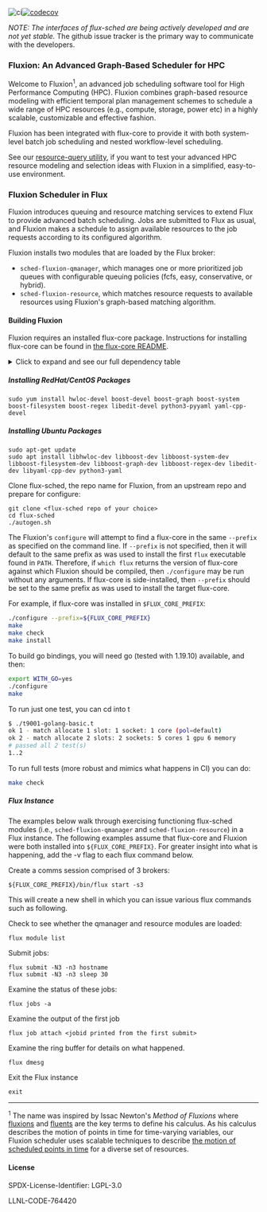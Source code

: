 ![ci](https://github.com/flux-framework/flux-sched/workflows/ci/badge.svg)[![codecov](https://codecov.io/gh/flux-framework/flux-sched/branch/master/graph/badge.svg)](https://codecov.io/gh/flux-framework/flux-sched)


*NOTE: The interfaces of flux-sched are being actively developed and
are not yet stable.* The github issue tracker is the primary way to
communicate with the developers.

### Fluxion: An Advanced Graph-Based Scheduler for HPC

Welcome to Fluxion<sup>1</sup>, an advanced job scheduling software
tool for High Performance Computing (HPC). Fluxion combines
graph-based resource modeling with efficient temporal plan
management schemes to schedule a wide range of HPC
resources (e.g., compute, storage, power etc)
in a highly scalable, customizable and effective fashion.

Fluxion has been integrated with flux-core to
provide it with both system-level batch job
scheduling and nested workflow-level scheduling.

See our [resource-query utility](https://github.com/flux-framework/flux-sched/blob/master/resource/utilities/README.md), if you want
to test your advanced HPC resource modeling and
selection ideas with Fluxion in a simplified,
easy-to-use environment.


### Fluxion Scheduler in Flux

Fluxion introduces queuing and resource matching services to extend Flux
to provide advanced batch scheduling. Jobs are submitted to Flux as usual,
and Fluxion makes a schedule to assign available resources to the job
requests according to its configured algorithm.

Fluxion installs two modules that are loaded by the Flux broker:

* `sched-fluxion-qmanager`, which manages one or more prioritized job queues
  with configurable queuing policies (fcfs, easy, conservative, or hybrid).
* `sched-fluxion-resource`, which matches resource requests to available
  resources using Fluxion's graph-based matching algorithm.


#### Building Fluxion

Fluxion requires an installed flux-core package.  Instructions
for installing flux-core can be found in [the flux-core
README](https://github.com/flux-framework/flux-core/blob/master/README.md).

<!-- A collapsible section with markdown -->
<details>
  <summary>Click to expand and see our full dependency table</summary>

Fluxion also requires the following packages to build:

**redhat**                | **ubuntu**              | **version**       | **note**
----------                | ----------              | -----------       | --------
hwloc-devel               | libhwloc-dev            | >= 1.11.1         |
boost-devel               | libboost-dev            | == 1.53 or > 1.58 | *1*
boost-graph               | libboost-graph-dev      | == 1.53 or > 1.58 | *1*
boost-system              | libboost-system-dev     | == 1.53 or > 1.58 | *1*
boost-filesystem          | libboost-filesystem-dev | == 1.53 or > 1.58 | *1*
boost-regex               | libboost-regex-dev      | == 1.53 or > 1.58 | *1*
libedit-devel             | libedit-dev             | >= 3.0            |
python3-pyyaml            | python3-yaml            | >= 3.10           |
yaml-cpp-devel            | libyaml-cpp-dev         | >= 0.5.1          |

*Note 1 - Boost package versions 1.54-1.58 contain a bug that
leads to compilation error.*

The following optional dependencies enable additional testing:

**redhat**        | **ubuntu**        | **version**
----------        | ----------        | -----------
valgrind-devel    | valgrind          |
jq                | jq                |
</details>

##### Installing RedHat/CentOS Packages
```
sudo yum install hwloc-devel boost-devel boost-graph boost-system boost-filesystem boost-regex libedit-devel python3-pyyaml yaml-cpp-devel
```

##### Installing Ubuntu Packages

```
sudo apt-get update
sudo apt install libhwloc-dev libboost-dev libboost-system-dev libboost-filesystem-dev libboost-graph-dev libboost-regex-dev libedit-dev libyaml-cpp-dev python3-yaml
```

Clone flux-sched, the repo name for Fluxion, from an upstream repo and prepare for configure:
```
git clone <flux-sched repo of your choice>
cd flux-sched
./autogen.sh
```

The Fluxion's `configure` will attempt to find a flux-core in the
same `--prefix` as specified on the command line. If `--prefix` is
not specified, then it will default to the same prefix as was used
to install the first `flux` executable found in `PATH`. Therefore,
if `which flux` returns the version of flux-core against which
Fluxion should be compiled, then `./configure` may be run without
any arguments. If flux-core is side-installed, then `--prefix` should
be set to the same prefix as was used to install the target flux-core.

For example, if flux-core was installed in `$FLUX_CORE_PREFIX`:

```bash
./configure --prefix=${FLUX_CORE_PREFIX}
make
make check
make install
```

To build go bindings, you will need go (tested with 1.19.10) available, and then:

```bash
export WITH_GO=yes
./configure
make
```

To run just one test, you can cd into t

```bash
$ ./t9001-golang-basic.t 
ok 1 - match allocate 1 slot: 1 socket: 1 core (pol=default)
ok 2 - match allocate 2 slots: 2 sockets: 5 cores 1 gpu 6 memory
# passed all 2 test(s)
1..2
```

To run full tests (more robust and mimics what happens in CI) you can do:

```bash
make check
```

##### Flux Instance

The examples below walk through exercising functioning flux-sched modules (i.e.,
`sched-fluxion-qmanager` and `sched-fluxion-resource`) in a Flux instance.
The following examples assume
that flux-core and Fluxion were both installed into
`${FLUX_CORE_PREFIX}`. For greater insight into what is happening, add the -v
flag to each flux command below.

Create a comms session comprised of 3 brokers:
```
${FLUX_CORE_PREFIX}/bin/flux start -s3
```
This will create a new shell in which you can issue various
flux commands such as following.

Check to see whether the qmanager and resource modules are loaded:
```
flux module list
```

Submit jobs:
```
flux submit -N3 -n3 hostname
flux submit -N3 -n3 sleep 30
```

Examine the status of these jobs:
```
flux jobs -a
```

Examine the output of the first job
```
flux job attach <jobid printed from the first submit>
```

Examine the ring buffer for details on what happened.
```
flux dmesg
```

Exit the Flux instance
```
exit
```

----
<sup>1</sup> The name was inspired by
Issac Newton's *Method of Fluxions* where
[fluxions](https://en.wikipedia.org/wiki/Fluxion) and
[fluents](https://en.wikipedia.org/wiki/Fluent_\(mathematics\))
are the key terms to define his calculus.
As his calculus describes the motion of points in time
for time-varying variables,
our Fluxion scheduler uses scalable techniques to
describe [the motion of scheduled points in time](https://github.com/flux-framework/flux-sched/blob/master/resource/planner/README.md)
for a diverse set of resources. 


#### License

SPDX-License-Identifier: LGPL-3.0

LLNL-CODE-764420
